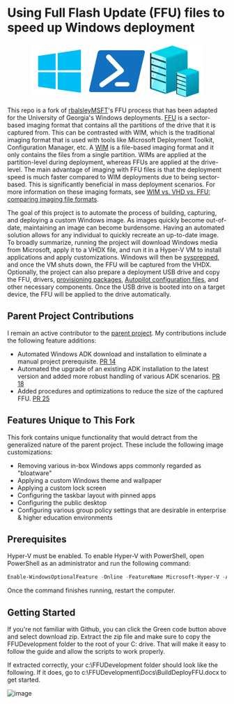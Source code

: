 # Using Full Flash Update (FFU) files to speed up Windows deployment
<p align="center">
  <img src="Image/Media/windows.png"/>
  <img src="Image/Media/powershell.png"/>
  <img src="Image/Media/hyper-v.png"/>
</p>

This repo is a fork of [rbalsleyMSFT](https://github.com/rbalsleymsft/FFU)'s FFU process that has been adapted for the University of Georgia's Windows deployments. [FFU](https://learn.microsoft.com/en-us/windows-hardware/manufacture/desktop/deploy-windows-using-full-flash-update--ffu?view=windows-11) is a sector-based imaging format that contains all the partitions of the drive that it is captured from. This can be contrasted with WIM, which is the traditional imaging format that is used with tools like Microsoft Deployment Toolkit, Configuration Manager, etc. A [WIM](https://learn.microsoft.com/en-us/windows-hardware/manufacture/desktop/capture-and-apply-windows-using-a-single-wim?view=windows-11) is a file-based imaging format and it only contains the files from a single partition. WIMs are applied at the partition-level during deployment, whereas FFUs are applied at the drive-level. The main advantage of imaging with FFU files is that the deployment speed is much faster compared to WIM deployments due to being sector-based. This is significantly beneficial in mass deployment scenarios. For more information on these imaging formats, see [WIM vs. VHD vs. FFU: comparing imaging file formats](https://learn.microsoft.com/en-us/windows-hardware/manufacture/desktop/wim-vs-ffu-image-file-formats?view=windows-11).

The goal of this project is to automate the process of building, capturing, and deploying a custom Windows image. As images quickly become out-of-date, maintaining an image can become burdensome. Having an automated solution allows for any individual to quickly recreate an up-to-date image. To broadly summarize, running the project will download Windows media from Microsoft, apply it to a VHDX file, and run it in a Hyper-V VM to install applications and apply customizations. Windows will then be [sysprepped](https://learn.microsoft.com/en-us/windows-hardware/manufacture/desktop/sysprep--generalize--a-windows-installation?view=windows-11), and once the VM shuts down, the FFU will be captured from the VHDX. Optionally, the project can also prepare a deployment USB drive and copy the FFU, drivers, [provisioning packages](https://learn.microsoft.com/en-us/windows/configuration/provisioning-packages/provisioning-create-package), [Autopilot configuration files](https://learn.microsoft.com/en-us/autopilot/existing-devices), and other necessary components. Once the USB drive is booted into on a target device, the FFU will be applied to the drive automatically.

## Parent Project Contributions

I remain an active contributor to the [parent project](https://github.com/rbalsleymsft/FFU). My contributions include the following feature additions:
- Automated Windows ADK download and installation to eliminate a manual project prerequisite. [PR 14](https://github.com/rbalsleyMSFT/FFU/pull/14)
- Automated the upgrade of an existing ADK installation to the latest version and added more robust handling of various ADK scenarios. [PR 18](https://github.com/rbalsleyMSFT/FFU/pull/18)
- Added procedures and optimizations to reduce the size of the captured FFU. [PR 25](https://github.com/rbalsleyMSFT/FFU/pull/25)

## Features Unique to This Fork
This fork contains unique functionality that would detract from the generalized nature of the parent project. These include the following image customizations:
- Removing various in-box Windows apps commonly regarded as "bloatware"
- Applying a custom Windows theme and wallpaper
- Applying a custom lock screen
- Configuring the taskbar layout with pinned apps
- Configuring the public desktop
- Configuring various group policy settings that are desirable in enterprise & higher education environments

## Prerequisites

Hyper-V must be enabled. To enable Hyper-V with PowerShell, open PowerShell as an administrator and run the following command:
```ps1
Enable-WindowsOptionalFeature -Online -FeatureName Microsoft-Hyper-V -All
```

Once the command finishes running, restart the computer.

## Getting Started

If you're not familiar with Github, you can click the Green code button above and select download zip. Extract the zip file and make sure to copy the FFUDevelopment folder to the root of your C: drive. That will make it easy to follow the guide and allow the scripts to work properly.

If extracted correctly, your c:\FFUDevelopment folder should look like the following. If it does, go to c:\FFUDevelopment\Docs\BuildDeployFFU.docx to get started.

![image](https://github.com/rbalsleyMSFT/FFU/assets/53497092/5400a203-9c2e-42b2-b24c-ab8dfd922ba1)
